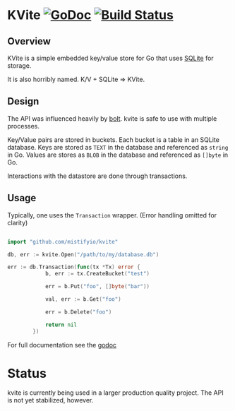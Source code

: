 KVite [![GoDoc](https://godoc.org/github.com/mistifyio/kvite?status.png)](https://godoc.org/github.com/mistifyio/kvite) [![Build Status](https://drone.io/github.com/mistifyio/kvite/status.png)](https://drone.io/github.com/mistifyio/kvite/latest)
=====

## Overview ##

KVite is a simple embedded key/value store for Go that uses [SQLite](http://www.sqlite.org) for storage.

It is also horribly named. K/V + SQLite => KVite.


## Design ##

The API was influenced heavily by
[bolt](https://github.com/boltdb/bolt/). kvite is safe to use with
multiple processes.

Key/Value pairs are stored in buckets.  Each bucket is a table in an SQLite database.  Keys are stored as `TEXT` in the database and referenced as `string` in Go.  Values are stores as `BLOB` in the database and referenced as `[]byte` in Go.

Interactions with the datastore are done through transactions.

## Usage ##

Typically, one uses the `Transaction` wrapper. (Error handling omitted for clarity)

```go

import "github.com/mistifyio/kvite"

db, err := kvite.Open("/path/to/my/database.db")

err := db.Transaction(func(tx *Tx) error {
            b, err := tx.CreateBucket("test")

            err = b.Put("foo", []byte("bar"))

            val, err := b.Get("foo")

            err = b.Delete("foo")

            return nil
        })

```

For full documentation see the [godoc](https://godoc.org/github.com/mistifyio/kvite)

# Status #

kvite is currently being used in a larger production quality project.
The API is not yet stabilized, however.

